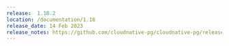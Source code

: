```yaml
---
release:  1.18.2
location: /documentation/1.18
release_date: 14 Feb 2023
release_notes: https://github.com/cloudnative-pg/cloudnative-pg/releases/tag/v1.18.2
---
```

